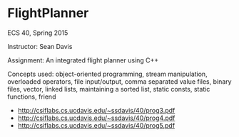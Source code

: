# FlightPlanner
ECS 40, Spring 2015 

Instructor: Sean Davis 

Assignment: An integrated flight planner using C++ 

Concepts used: object-oriented programming, stream manipulation, overloaded operators, file input/output, comma separated value files, binary files, vector, linked lists, maintaining a sorted list, static consts, static functions, friend

  * http://csiflabs.cs.ucdavis.edu/~ssdavis/40/prog3.pdf
  * http://csiflabs.cs.ucdavis.edu/~ssdavis/40/prog4.pdf
  * http://csiflabs.cs.ucdavis.edu/~ssdavis/40/prog5.pdf
